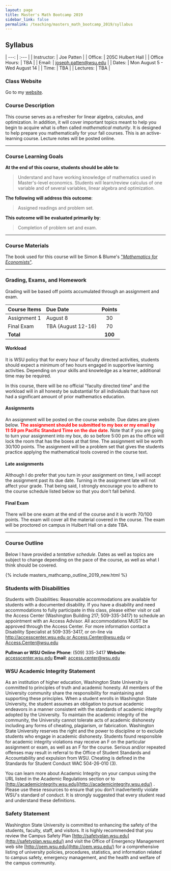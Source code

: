 ```yaml
---
layout: page
title: Master's Math Bootcamp 2019
sidebar_link: false
permalink: /teaching/masters_math_bootcamp_2019/syllabus
---
```


## Syllabus

| ---: | :--- |
| Instructor: | Joe Patten |
| Office: | 205C Hulbert Hall |
| Office Hours: | TBA |
| Email: | [joseph.patten@wsu.edu](mailto:joseph.patten@wsu.edu) |
| Dates: | Mon August 5 - Wed August 14 |
| Time: | TBA |
| Lectures: | TBA |

### Class Website
Go to my [website](http://joepatten.com/teaching/masters_math_bootcamp_2019).

### Course Description

This course serves as a refresher for linear algebra, calculus, and optimization. In addition, it will cover important topics meant to help you begin to acquire what is often called *mathematical maturity*.  It is designed to help prepare you mathematically for your fall courses.  This is an active-learning course.  Lecture notes will be posted online.

---

### Course Learning Goals

**At the end of this course, students should be able to**:
>Understand and have working knowledge of mathematics used in Master's-level economics.  Students will learn/review calculus of one variable and of several variables, linear algebra and optimization.  

**The following will address this outcome**:
> Assigned readings and problem set.

**This outcome will be evaluated primarily by**:
> Completion of problem set and exam.

---

### Course Materials

The book used for this course will be Simon & Blume's ["*Mathematics for Economists*"][1].  

[1]: http://www.amazon.com/Mathematics-Economists-Carl-P-Simon/dp/0393957330/ref=sr_1_1?ie=UTF8&qid=1458096199&sr=8-1&keywords=Mathematics+for+economics+blume "Mathematics for Economists"

---

### Grading, Exams, and Homework 
Grading will be based off points accumulated through an assignment and exam.

| Course Items | Due Date | Points |
| :---   | :---  | :---:  |
| Assignment 1 | August 8 | 30 |
| Final Exam | TBA (August 12-16) | 70 |
| **Total** | | **100** |

#### Workload

It is WSU policy that for every hour of faculty directed activities, students should expect a minimum of two hours engaged in supportive learning activities.  Depending on your skills and knowledge as a learner, additional time may be required.

In this course, there will be no official "faculty directed time" and the workload will in all honesty be substantial for all individuals that have not had a significant amount of prior mathematics education.

#### Assignments

An assignment will be posted on the course website.  Due dates are given below.  <font color="red">**The assignment should be submitted to my box or my email by 11:59 pm Pacific Standard Time on the due date**</font>.  Note that if you are going to turn your assignment into my box, do so before 5:00 pm as the office will lock the room that has the boxes at that time.  The assignment will be worth 30/100 points.  The assignment will be a problem set that gives the students practice applying the mathematical tools covered in the course text.

#### Late assignments

Although I do prefer that you turn in your assignment on time, I will accept the assignment past its due date. Turning in the assignment late will not affect your grade. That being said, I strongly encourage you to adhere to the course schedule listed below so that you don't fall behind. 

#### Final Exam

There will be one exam at the end of the course and it is worth 70/100 points.  The exam will cover all the material covered in the course.  The exam will be proctored on campus in Hulbert Hall on a date TBA.

---

### Course Outline

Below I have provided a *tentative schedule*. Dates as well as topics are subject to change depending on the pace of the course, as well as what I think should be covered.

{% include masters_mathcamp_outline_2019_new.html %}

### Students with Disabilities

Students with Disabilities: Reasonable accommodations are available for students with a documented disability. If you have a disability and need accommodations to fully participate in this class, please either visit or call the Access Center (Washington Building 217; 509-335-3417) to schedule an appointment with an Access Advisor. All accommodations MUST be approved through the Access Center. For more information contact a Disability Specialist at 509-335-3417, or on-line via [http://accesscenter.wsu.edu or Access.Center@wsu.edu](http://accesscenter.wsu.edu) or [Access.Center@wsu.edu](mailto:access.center@wsu.edu)

**Pullman or WSU Online** 
**Phone**: (509) 335-3417 
**Website**: [accesscenter.wsu.edu](http://accesscenter.wsu.edu) 
**Email**: [access.center@wsu.edu](mailto:access.center@wsu.edu)

### WSU Academic Integrity Statement

As an institution of higher education, Washington State University is committed to principles of truth and academic honesty. All members of the University community share the responsibility for maintaining and supporting these principles. When a student enrolls in Washington State University, the student assumes an obligation to pursue academic endeavors in a manner consistent with the standards of academic integrity adopted by the University. To maintain the academic integrity of the community, the University cannot tolerate acts of academic dishonesty including any forms of cheating, plagiarism, or fabrication. Washington State University reserves the right and the power to discipline or to exclude students who engage in academic dishonesty. Students found responsible for academic integrity violations may receive an F on the particular assignment or exam, as well as an F for the course.  Serious and/or repeated offenses may result in referral to the Office of Student Standards and Accountability and expulsion from WSU. Cheating is defined in the Standards for Student Conduct WAC 504-26-010 (3).

You can learn more about Academic Integrity on your campus using the URL listed in the Academic Regulations section or to [http://academicintegrity.wsu.edu](http://academicintegrity.wsu.edu/) . Please use these resources to ensure that you don’t inadvertently violate WSU's standard of conduct. It is strongly suggested that every student read and understand these definitions.


### Safety Statement

Washington State University is committed to enhancing the safety of the students, faculty, staff, and visitors. It is highly recommended that you review the Campus Safety Plan [http://safetyplan.wsu.edu](http://safetyplan.wsu.edu/) and visit the Office of Emergency Management web site [http://oem.wsu.edu](http://oem.wsu.edu/) for a comprehensive listing of university policies, procedures, statistics, and information related to campus safety, emergency management, and the health and welfare of the campus community.
